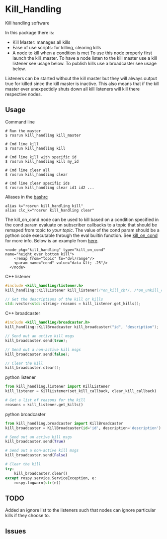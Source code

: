Kill\_Handling
==============

Kill handling software

In this package there is:
* Kill Master: manages all kills
* Ease of use scripts: for killing, clearing kills
* A node to kill when a condition is met
To use this node properly first launch the kill_master. To have a node listen to the kill master use a kill listener see usage below. To publish kills use a broadcaster see usage below.

Listeners can be started without the kill master but they will always output true for killed since the kill master is inactive. This also means that if the kill master ever unexpectidly shuts down all kill listeners will kill there respective nodes.

## Usage
Command line
```
# Run the master
$ rosrun kill_handling kill_master
    
# Cmd line kill
$ rosrun kill_handling kill

# Cmd line kill with specific id
$ rosrun kill_handling kill my_id

# Cmd line clear all
$ rosrun kill_handling clear

# Cmd line clear specific ids
$ rosrun kill_handling clear id1 id2 ...
```

Aliases in the [bashrc](https://github.com/uf-mil/uf-mil/blob/master/bashrc)
```
alias k="rosrun kill_handling kill"
alias clc_k="rosrun kill_handling clear"
```

The kill_on_cond node can be used to kill based on a condition specified in the cond param evaluate on subscriber callbacks to a topic that should be remaped from topic to _your topic_. The value of the cond param should be a python code executable through the eval builtin function. See [kill_on_cond](https://github.com/uf-mil/software-common/blob/master/kill_handling/scripts/kill_on_cond) for more info. Below is an example from [here](https://github.com/uf-mil/SubjuGator/blob/master/sub_launch/launch/common.xml).
```
<node pkg="kill_handling" type="kill_on_cond" name="height_over_bottom_kill">
    <remap from="topic" to="dvl/range"/>
    <param name="cond" value="data &lt; .25"/>
  </node>
```

C++ listener
```Cpp
#include <kill_handling/listener.h>
kill_handling::KillListener kill_listener(/*on_kill_cb*/, /*on_unkill_cb*/);

// Get the descriptions of the kill or kills
std::vector<std::string> reasons = kill_listener.get_kills();
```

C++ broadcaster
```Cpp
#include <kill_handling/broadcaster.h>
kill_handling::KillBroadcaster kill_broadcaster("id", "description");

// Send out an active kill msgs
kill_broadcaster.send(true);

// Send out a non-active kill msgs
kill_broadcaster.send(false);

// Clear the kill 
kill_broadcaster.clear();
```

python listener
```python
from kill_handling.listener import KillListener
kill_listener = KillListener(set_kill_callback, clear_kill_callback)

# Get a list of reasons for the kill
reasons = kill_listener.get_kills()
```

python broadcaster
```python
from kill_handling.broadcaster import KillBroadcaster
kill_broadcaster = KillBroadcaster(id='id', description='description')

# Send out an active kill msgs
kill_broadcaster.send(True)

# Send out a non-active kill msgs
kill_broadcaster.send(False)

# Clear the kill 
try:
    kill_broadcaster.clear()
except rospy.service.ServiceException, e:
    rospy.logwarn(str(e))
```

## TODO
Added an ignore list to the listeners such that nodes can ignore particular kills if they choose to.

## Issues
